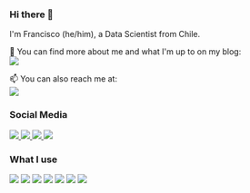 ### Hi there 👋

I'm Francisco (he/him), a Data Scientist from Chile.

📰 You can find more about me and what I'm up to on my blog: <br> <a href="https://www.franciscoyira.com/">
    <img src="https://img.shields.io/badge/franciscoyira.com-000000?style=for-the-badge&logo=About.me&logoColor=white" />
  </a>
  
📫 You can also reach me at: <br> <a href="mailto:francisco.yira@outlook.com">
    <img src="https://img.shields.io/badge/francisco.yira%40outlook.com%0A-0078D4?style=for-the-badge&logo=microsoft-outlook&logoColor=white" />
  </a>




### Social Media
<a href="https://www.linkedin.com/in/franciscoyira/">
    <img src="https://img.shields.io/badge/linkedin-%230077B5.svg?&style=for-the-badge&logo=linkedin&logoColor=white" />
  </a>
  
  
  <a href="https://techhub.social/@franciscoyira">
    <img src="https://img.shields.io/badge/Mastodon-6364FF?style=for-the-badge&logo=Mastodon&logoColor=white" />        
  </a>
    
  <a href="https://stackoverflow.com/users/7221164/francisco-yir%c3%a1">
    <img src="https://img.shields.io/badge/Stack_Overflow-FE7A16?style=for-the-badge&logo=stack-overflow&logoColor=white" />        
  </a>
  
  <a href="https://www.goodreads.com/user/show/56244031-francisco">
    <img src="https://img.shields.io/badge/Goodreads-372213?style=for-the-badge&logo=goodreads&logoColor=white" />        
  </a>
  <br>
  

### What I use
<img src="https://img.shields.io/badge/Surface_Pro_8-0078d4?style=for-the-badge&logo=windows-11&logoColor=white"> <img src="https://img.shields.io/badge/iPad_mini_6-000000?style=for-the-badge&logo=apple&logoColor=white"> <img src="https://img.shields.io/badge/Ubuntu_on_WSL-E95420?style=for-the-badge&logo=ubuntu&logoColor=white"> <img src="https://img.shields.io/badge/VSCode-0078D4?style=for-the-badge&logo=visual%20studio%20code&logoColor=white"> <img src="https://img.shields.io/badge/AWS-FF9900?style=for-the-badge&logo=amazonaws&logoColor=white"> <img src="https://img.shields.io/badge/Netlify-00C7B7?style=for-the-badge&logo=netlify&logoColor=white"> <img src="https://img.shields.io/badge/RStudio-75AADB?style=for-the-badge&logo=RStudio&logoColor=white">

<!--
**franciscoyira/franciscoyira** is a ✨ _special_ ✨ repository because its `README.md` (this file) appears on your GitHub profile.

Here are some ideas to get you started:

- 🔭 I’m currently working on ...
- 🌱 I’m currently learning ...
- 👯 I’m looking to collaborate on ...
- 🤔 I’m looking for help with ...
- 💬 Ask me about ...
- 📫 How to reach me: ...
- 😄 Pronouns: ...
- ⚡ Fun fact: ...
-->
